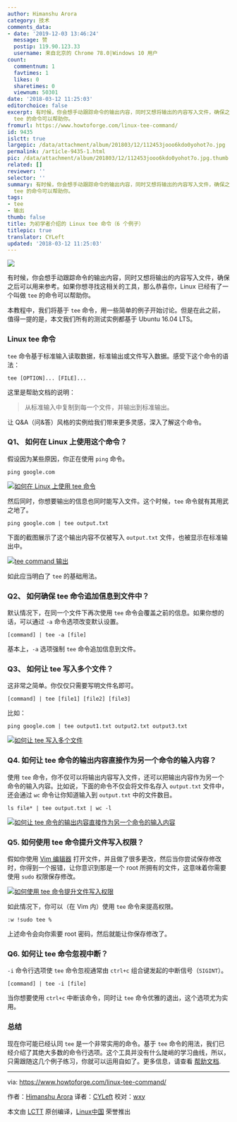 ```yaml
---
author: Himanshu Arora
category: 技术
comments_data:
- date: '2019-12-03 13:46:24'
  message: 赞
  postip: 119.90.123.33
  username: 来自北京的 Chrome 78.0|Windows 10 用户
count:
  commentnum: 1
  favtimes: 1
  likes: 0
  sharetimes: 0
  viewnum: 50301
date: '2018-03-12 11:25:03'
editorchoice: false
excerpt: 有时候，你会想手动跟踪命令的输出内容，同时又想将输出的内容写入文件，确保之后可以用来参考。如果你想寻找这相关的工具，那么恭喜你，Linux 已经有了一个叫做
  tee 的命令可以帮助你。
fromurl: https://www.howtoforge.com/linux-tee-command/
id: 9435
islctt: true
largepic: /data/attachment/album/201803/12/112453jooo6kdo0yohot7o.jpg
permalink: /article-9435-1.html
pic: /data/attachment/album/201803/12/112453jooo6kdo0yohot7o.jpg.thumb.jpg
related: []
reviewer: ''
selector: ''
summary: 有时候，你会想手动跟踪命令的输出内容，同时又想将输出的内容写入文件，确保之后可以用来参考。如果你想寻找这相关的工具，那么恭喜你，Linux 已经有了一个叫做
  tee 的命令可以帮助你。
tags:
- tee
- 输出
thumb: false
title: 为初学者介绍的 Linux tee 命令（6 个例子）
titlepic: true
translator: CYLeft
updated: '2018-03-12 11:25:03'
---
```


![](/data/attachment/album/201803/12/112453jooo6kdo0yohot7o.jpg)


有时候，你会想手动跟踪命令的输出内容，同时又想将输出的内容写入文件，确保之后可以用来参考。如果你想寻找这相关的工具，那么恭喜你，Linux 已经有了一个叫做 `tee` 的命令可以帮助你。


本教程中，我们将基于 `tee` 命令，用一些简单的例子开始讨论。但是在此之前，值得一提的是，本文我们所有的测试实例都基于 Ubuntu 16.04 LTS。


### Linux tee 命令


`tee` 命令基于标准输入读取数据，标准输出或文件写入数据。感受下这个命令的语法：



```
tee [OPTION]... [FILE]...

```

这里是帮助文档的说明：



> 
> 从标准输入中复制到每一个文件，并输出到标准输出。
> 
> 
> 


让 Q&A（问&答）风格的实例给我们带来更多灵感，深入了解这个命令。


### Q1、 如何在 Linux 上使用这个命令？


假设因为某些原因，你正在使用 `ping` 命令。



```
ping google.com

```

[![如何在 Linux 上使用 tee 命令](/data/attachment/album/201803/12/112504ouk3wkdnnt5bww3d.png)](https://www.howtoforge.com/images/command-tutorial/big/ping-example.png)


然后同时，你想要输出的信息也同时能写入文件。这个时候，`tee` 命令就有其用武之地了。



```
ping google.com | tee output.txt

```

下面的截图展示了这个输出内容不仅被写入 `output.txt` 文件，也被显示在标准输出中。


[![tee command 输出](/data/attachment/album/201803/12/112504j5kwkwn4k5wldzzj.png)](https://www.howtoforge.com/images/command-tutorial/big/ping-with-tee.png)


如此应当明白了 `tee` 的基础用法。


### Q2、 如何确保 tee 命令追加信息到文件中？


默认情况下，在同一个文件下再次使用 `tee` 命令会覆盖之前的信息。如果你想的话，可以通过 `-a` 命令选项改变默认设置。



```
[command] | tee -a [file]

```

基本上，`-a` 选项强制 `tee` 命令追加信息到文件。


### Q3、 如何让 tee 写入多个文件？


这非常之简单。你仅仅只需要写明文件名即可。



```
[command] | tee [file1] [file2] [file3]

```

比如：



```
ping google.com | tee output1.txt output2.txt output3.txt

```

[![如何让 tee 写入多个文件](/data/attachment/album/201803/12/112504migehhaaezheiaus.png)](https://www.howtoforge.com/images/command-tutorial/big/tee-mult-files1.png)


### Q4. 如何让 tee 命令的输出内容直接作为另一个命令的输入内容？


使用 `tee` 命令，你不仅可以将输出内容写入文件，还可以把输出内容作为另一个命令的输入内容。比如说，下面的命令不仅会将文件名存入 `output.txt` 文件中，还会通过 `wc` 命令让你知道输入到 `output.txt` 中的文件数目。



```
ls file* | tee output.txt | wc -l

```

[![如何让 tee 命令的输出内容直接作为另一个命令的输入内容](/data/attachment/album/201803/12/112505ga9yz979wkze4n4l.png)](https://www.howtoforge.com/images/command-tutorial/big/tee-redirect-output.png)


### Q5. 如何使用 tee 命令提升文件写入权限？


假如你使用 [Vim 编辑器](https://www.howtoforge.com/vim-basics) 打开文件，并且做了很多更改，然后当你尝试保存修改时，你得到一个报错，让你意识到那是一个 root 所拥有的文件，这意味着你需要使用 `sudo` 权限保存修改。


[![如何使用 tee 命令提升文件写入权限](/data/attachment/album/201803/12/112505oq4qddmqgdqcrc1j.png)](https://www.howtoforge.com/images/command-tutorial/big/vim-write-error.png)


如此情况下，你可以（在 Vim 内）使用 `tee` 命令来提高权限。



```
:w !sudo tee %

```

上述命令会向你索要 root 密码，然后就能让你保存修改了。


### Q6. 如何让 tee 命令忽视中断？


`-i` 命令行选项使 `tee` 命令忽视通常由 `ctrl+c` 组合键发起的中断信号（`SIGINT`）。



```
[command] | tee -i [file]

```

当你想要使用 `ctrl+c` 中断该命令，同时让 `tee` 命令优雅的退出，这个选项尤为实用。


### 总结


现在你可能已经认同 `tee` 是一个非常实用的命令。基于 `tee` 命令的用法，我们已经介绍了其绝大多数的命令行选项。这个工具并没有什么陡峭的学习曲线，所以，只需跟随这几个例子练习，你就可以运用自如了。更多信息，请查看 [帮助文档](https://linux.die.net/man/1/tee).




---


via: <https://www.howtoforge.com/linux-tee-command/>


作者：[Himanshu Arora](https://www.howtoforge.com) 译者：[CYLeft](https://github.com/CYLeft) 校对：[wxy](https://github.com/wxy)


本文由 [LCTT](https://github.com/LCTT/TranslateProject) 原创编译，[Linux中国](https://linux.cn/) 荣誉推出